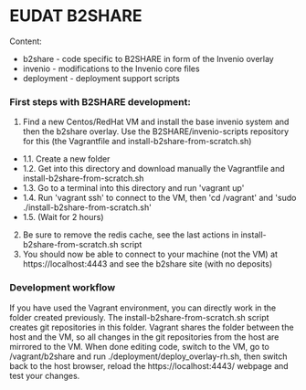 EUDAT B2SHARE
=================

Content:
 * b2share - code specific to B2SHARE in form of the Invenio overlay
 * invenio - modifications to the Invenio core files
 * deployment - deployment support scripts

### First steps with B2SHARE development:
 1. Find a new Centos/RedHat VM and install the base invenio system and then the b2share overlay. Use the B2SHARE/invenio-scripts repository for this (the Vagrantfile and install-b2share-from-scratch.sh) 
   - 1.1. Create a new folder
   - 1.2. Get into this directory and download manually the Vagrantfile and install-b2share-from-scratch.sh
   - 1.3. Go to a terminal into this directory and run 'vagrant up'
   - 1.4. Run 'vagrant ssh' to connect to the VM, then 'cd /vagrant' and 'sudo ./install-b2share-from-scratch.sh'
   - 1.5. (Wait for 2 hours)
 2. Be sure to remove the redis cache, see the last actions in install-b2share-from-scratch.sh script
 3. You should now be able to connect to your machine (not the VM) at https://localhost:4443 and see the b2share site (with no deposits)

### Development workflow

 If you have used the Vagrant environment, you can directly work in the folder created previously. The install-b2share-from-scratch.sh script creates git repositories in this folder. Vagrant shares the folder between the host and the VM, so all changes in the git repositories from the host are mirrored to the VM. When done editing code, switch to the VM, go to /vagrant/b2share and run ./deployment/deploy_overlay-rh.sh, then switch back to the host browser, reload the https://localhost:4443/ webpage and test your changes.

    

